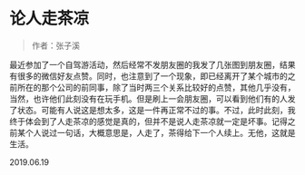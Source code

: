 # 论人走茶凉
> 作者：张子溪

最近参加了一个自驾游活动，然后经常不发朋友圈的我发了几张图到朋友圈，结果有很多的微信好友点赞。同时，也注意到了一个现象，即已经离开了某个城市的之前所在的那个公司的前同事，除了当时两三个关系比较好的点赞，其他几乎没有，当然，也许他们此刻没有在玩手机。但是刷上一会朋友圈，可以看到他们有的人发了状态。可能有人说这是想太多，这是一件再正常不过的事。不过，此时此刻，我终于体会到了人走茶凉的感觉是真的，但并不是说人走茶凉就一定是坏事。记得之前某个人说过一句话，大概意思是，人走了，茶得给下一个人续上。无他，这就是生活。

2019.06.19

